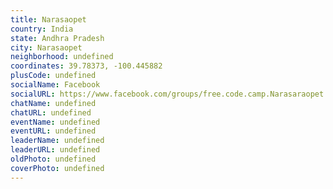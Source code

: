 ```yaml
---
title: Narasaopet
country: India
state: Andhra Pradesh
city: Narasaopet
neighborhood: undefined
coordinates: 39.78373, -100.445882
plusCode: undefined
socialName: Facebook
socialURL: https://www.facebook.com/groups/free.code.camp.Narasaraopet
chatName: undefined
chatURL: undefined
eventName: undefined
eventURL: undefined
leaderName: undefined
leaderURL: undefined
oldPhoto: undefined
coverPhoto: undefined
---
```

